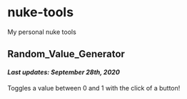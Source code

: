 # nuke-tools
My personal nuke tools

## Random_Value_Generator
#### *Last updates: September 28th, 2020*
Toggles a value between 0 and 1 with the click of a button!
